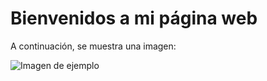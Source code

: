 <html lang="es">
<head>
    <meta charset="UTF-8">
    <meta name="viewport" content="width=device-width, initial-scale=1.0">
    <title>Mi Página con Imagen</title>
</head>
<body>
    <h1>Bienvenidos a mi página web</h1>
    <p>A continuación, se muestra una imagen:</p>
    <img src="https://encrypted-tbn0.gstatic.com/images?q=tbn:ANd9GcTKBb728rqa2fOeh_r69QlQ_zUjT4O7-r5PqQ&s" alt="Imagen de ejemplo" />
</body>
</html>
